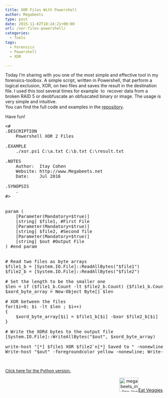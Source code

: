 ```yaml
---
title: XOR Files With Powershell
author: Megabeets
type: post
date: 2015-11-02T18:24:21+00:00
url: /xor-files-powershell/
categories:
  - Tools
tags:
  - Forensics
  - Powershell
  - XOR

---
```

Today I&#8217;m sharing with you one of the most simple and effective tool in my forensics-toolbox. A simple script, written in Powershell, that perform a logical exclusion, XOR, on two files and saves the result in the destination file. I used this tool several times for example  to  recover data from a broken RAID 5 or deobfuscate an obfuscated binary or image. The usage is very simple and intuitive.  
You can find the full code and examples in the [repository][1].

Have fun!

<pre class="toolbar:1 lang:ps decode:true" title="Powershell XOR Files">&lt;#
.DESCRIPTION
    Powershell XOR 2 Files

.EXAMPLE
    ./xor.ps1 C:\a.txt C:\b.txt C:\result.txt

.NOTES
    Author:  Itay Cohen
    Website: http://www.Megabeets.net
    Date:    Jul 2016    

.SYNOPSIS
    .
#&gt;


param (
    [Parameter(Mandatory=$true)]
    [string] $file1, #First File
    [Parameter(Mandatory=$true)]
    [string] $file2, #Second file
    [Parameter(Mandatory=$true)]
    [string] $out #Output File
) #end param

 
# Read two files as byte arrays
$file1_b = [System.IO.File]::ReadAllBytes("$file1") 
$file2_b = [System.IO.File]::ReadAllBytes("$file2")
 
# Set the length to be the smaller one
$len = if ($file1_b.Count -lt $file2_b.Count) {$file1_b.Count} else { $file2_b.Count}
$xord_byte_array = New-Object Byte[] $len

# XOR between the files
for($i=0; $i -lt $len ; $i++)
{
    $xord_byte_array[$i] = $file1_b[$i] -bxor $file2_b[$i]
}
 
# Write the XORd bytes to the output file
[System.IO.File]::WriteAllBytes("$out", $xord_byte_array)

write-host "[*] $file1 XOR $file2`n[*] Saved to " -nonewline;
Write-host "$out" -foregroundcolor yellow -nonewline; Write-host ".";</pre>

&nbsp;

<span style="font-size: 10pt;"><a href="http://www.megabeets.net/xor-files-python/">Click here for the Python version.</a></span>

<div class="nf-post-footer">
  <p style="text-align: right">
    <a href="https://www.megabeets.net/about.html#vegan"><img class="wp-image-149 alignnone" src="https://www.megabeets.net/uploads/megabeets_inline_logo.png" alt="megabeets_inline_logo" width="61" height="45" />Eat Veggies</a>
  </p>
</div>

 [1]: https://github.com/ITAYC0HEN/XOR-Files